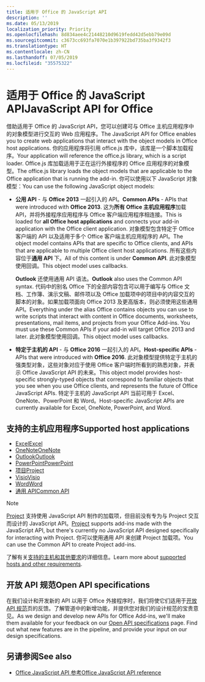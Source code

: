 ```yaml
---
title: 适用于 Office 的 JavaScript API
description: ''
ms.date: 05/13/2019
localization_priority: Priority
ms.openlocfilehash: 8d834aee4c21448210d9619fedd42d5ebb79e09d
ms.sourcegitcommit: c3673cc693fa7070e1b397922bd735ba3f9342f3
ms.translationtype: HT
ms.contentlocale: zh-CN
ms.lasthandoff: 07/05/2019
ms.locfileid: "35575322"
---
```

# <a name="javascript-api-for-office"></a><span data-ttu-id="15da1-102">适用于 Office 的 JavaScript API</span><span class="sxs-lookup"><span data-stu-id="15da1-102">JavaScript API for Office</span></span>

<span data-ttu-id="15da1-103">借助适用于 Office 的 JavaScript API，您可以创建可与 Office 主机应用程序中的对象模型进行交互的 Web 应用程序。</span><span class="sxs-lookup"><span data-stu-id="15da1-103">The JavaScript API for Office enables you to create web applications that interact with the object models in Office host applications.</span></span> <span data-ttu-id="15da1-104">你的应用程序将引用 office.js 库中，该库是一个脚本加载程序。</span><span class="sxs-lookup"><span data-stu-id="15da1-104">Your application will reference the office.js library, which is a script loader.</span></span> <span data-ttu-id="15da1-105">Office.js 库加载适用于正在运行外接程序的 Office 应用程序的对象模型。</span><span class="sxs-lookup"><span data-stu-id="15da1-105">The office.js library loads the object models that are applicable to the Office application that is running the add-in.</span></span> <span data-ttu-id="15da1-106">你可以使用以下 JavaScript 对象模型：</span><span class="sxs-lookup"><span data-stu-id="15da1-106">You can use the following JavaScript object models:</span></span>

- <span data-ttu-id="15da1-107">**公用 API** - 与 **Office 2013** 一起引入的 API。</span><span class="sxs-lookup"><span data-stu-id="15da1-107">**Common APIs** - APIs that were introduced with **Office 2013**.</span></span> <span data-ttu-id="15da1-108">这为**所有 Office 主机应用程序**加载 API，并将外接程序应用程序与 Office 客户端应用程序相连接。</span><span class="sxs-lookup"><span data-stu-id="15da1-108">This is loaded for **all Office host applications** and connects your add-in application with the Office client application.</span></span> <span data-ttu-id="15da1-109">对象模型包含特定于 Office 客户端的 API 以及适用于多个 Office 客户端主机应用程序的 API。</span><span class="sxs-lookup"><span data-stu-id="15da1-109">The object model contains APIs that are specific to Office clients, and APIs that are applicable to multiple Office client host applications.</span></span> <span data-ttu-id="15da1-110">所有这些内容位于**通用 API** 下。</span><span class="sxs-lookup"><span data-stu-id="15da1-110">All of this content is under **Common API**.</span></span> <span data-ttu-id="15da1-111">此对象模型使用回调。</span><span class="sxs-lookup"><span data-stu-id="15da1-111">This object model uses callbacks.</span></span> 

  <span data-ttu-id="15da1-112">**Outlook** 还使用通用 API 语法。</span><span class="sxs-lookup"><span data-stu-id="15da1-112">**Outlook** also uses the Common API syntax.</span></span> <span data-ttu-id="15da1-113">代码中的别名 Office 下的全部内容包含可以用于编写与 Office 文档、工作簿、演示文稿、邮件项以及 Office 加载项中的项目中的内容交互的脚本的对象。如果加载项面向 Office 2013 及更高版本，则必须使用这些通用 API。</span><span class="sxs-lookup"><span data-stu-id="15da1-113">Everything under the alias Office contains objects you can use to write scripts that interact with content in Office documents, worksheets, presentations, mail items, and projects from your Office Add-ins. You must use these Common APIs if your add-in will target Office 2013 and later.</span></span> <span data-ttu-id="15da1-114">此对象模型使用回调。</span><span class="sxs-lookup"><span data-stu-id="15da1-114">This object model uses callbacks.</span></span>

- <span data-ttu-id="15da1-115">**特定于主机的 API** - 与 **Office 2016** 一起引入的 API。</span><span class="sxs-lookup"><span data-stu-id="15da1-115">**Host-specific APIs** - APIs that were introduced with **Office 2016**.</span></span> <span data-ttu-id="15da1-116">此对象模型提供特定于主机的强类型对象，这些对象对应于使用 Office 客户端时所看到的熟悉对象，并表示 Office JavaScript API 的未来。</span><span class="sxs-lookup"><span data-stu-id="15da1-116">This object model provides host-specific strongly-typed objects that correspond to familiar objects that you see when you use Office clients, and represents the future of Office JavaScript APIs.</span></span> <span data-ttu-id="15da1-117">特定于主机的 JavaScript API 当前可用于 Excel、OneNote、PowerPoint 和 Word。</span><span class="sxs-lookup"><span data-stu-id="15da1-117">Host-specific JavaScript APIs are currently available for Excel, OneNote, PowerPoint, and Word.</span></span>

## <a name="supported-host-applications"></a><span data-ttu-id="15da1-118">支持的主机应用程序</span><span class="sxs-lookup"><span data-stu-id="15da1-118">Supported host applications</span></span>

- [<span data-ttu-id="15da1-119">Excel</span><span class="sxs-lookup"><span data-stu-id="15da1-119">Excel</span></span>](overview/excel-add-ins-reference-overview.md)
- [<span data-ttu-id="15da1-120">OneNote</span><span class="sxs-lookup"><span data-stu-id="15da1-120">OneNote</span></span>](overview/onenote-add-ins-javascript-reference.md)
- [<span data-ttu-id="15da1-121">Outlook</span><span class="sxs-lookup"><span data-stu-id="15da1-121">Outlook</span></span>](requirement-sets/outlook-api-requirement-sets.md)
- [<span data-ttu-id="15da1-122">PowerPoint</span><span class="sxs-lookup"><span data-stu-id="15da1-122">PowerPoint</span></span>](overview/powerpoint-add-ins-reference-overview.md)
- [<span data-ttu-id="15da1-123">项目</span><span class="sxs-lookup"><span data-stu-id="15da1-123">Project</span></span>](overview/project-add-ins-reference-overview.md)
- [<span data-ttu-id="15da1-124">Visio</span><span class="sxs-lookup"><span data-stu-id="15da1-124">Visio</span></span>](overview/visio-javascript-reference-overview.md)
- [<span data-ttu-id="15da1-125">Word</span><span class="sxs-lookup"><span data-stu-id="15da1-125">Word</span></span>](overview/word-add-ins-reference-overview.md)
- [<span data-ttu-id="15da1-126">通用 API</span><span class="sxs-lookup"><span data-stu-id="15da1-126">Common API</span></span>](requirement-sets/office-add-in-requirement-sets.md)

> [!NOTE] 
> <span data-ttu-id="15da1-127">[Project](overview/project-add-ins-reference-overview.md) 支持使用 JavaScript API 制作的加载项，但目前没有专为与 Project 交互而设计的 JavaScript API。</span><span class="sxs-lookup"><span data-stu-id="15da1-127">[Project](overview/project-add-ins-reference-overview.md) supports add-ins made with the JavaScript API, but there's currently no JavaScript API designed specifically for interacting with Project.</span></span> <span data-ttu-id="15da1-128">你可以使用通用 API 来创建 Project 加载项。</span><span class="sxs-lookup"><span data-stu-id="15da1-128">You can use the Common API to create Project add-ins.</span></span>

<span data-ttu-id="15da1-129">了解有关[支持的主机和其他要求](../concepts/requirements-for-running-office-add-ins.md)的详细信息。</span><span class="sxs-lookup"><span data-stu-id="15da1-129">Learn more about [supported hosts and other requirements](../concepts/requirements-for-running-office-add-ins.md).</span></span>

## <a name="open-api-specifications"></a><span data-ttu-id="15da1-130">开放 API 规范</span><span class="sxs-lookup"><span data-stu-id="15da1-130">Open API specifications</span></span>

<span data-ttu-id="15da1-p106">在我们设计和开发新的 API 以用于 Office 外接程序时，我们将使它们适用于[开放 API 规范](openspec/openspec.md)页的反馈。了解管道中的新增功能，并提供您对我们的设计规范的宝贵意见。</span><span class="sxs-lookup"><span data-stu-id="15da1-p106">As we design and develop new APIs for Office Add-ins, we'll make them available for your feedback on our [Open API specifications](openspec/openspec.md) page. Find out what new features are in the pipeline, and provide your input on our design specifications.</span></span>

## <a name="see-also"></a><span data-ttu-id="15da1-133">另请参阅</span><span class="sxs-lookup"><span data-stu-id="15da1-133">See also</span></span>

- [<span data-ttu-id="15da1-134">Office JavaScript API 参考</span><span class="sxs-lookup"><span data-stu-id="15da1-134">Office JavaScript API reference</span></span>](/javascript/api/overview/office)

